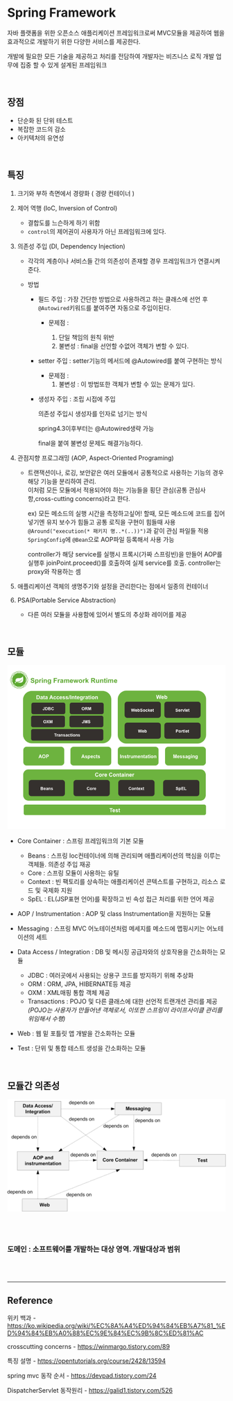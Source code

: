 # Spring Framework

자바 플랫폼을 위한 오픈소스 애플리케이션 프레임워크로써 MVC모듈을 제공하여 웹을 효과적으로 개발하기 위한 다양한 서비스를 제공한다.

개발에 필요한 모든 기술을 제공하고 처리를 전담하여 개발자는 비즈니스 로직 개발 업무에 집중 할 수 있게 설계된 프레임워크

<br>

## 장점

- 단순화 된 단위 테스트
- 복잡한 코드의 감소
- 아키텍처의 유연성



<br>

## 특징

1.  크기와 부하 측면에서 경량화 ( 경량 컨테이너 )

1.  제어 역행 (IoC, Inversion of Control)

    - 결합도를 느슨하게 하기 위함
    - `control`의 제어권이 사용자가 아닌 프레임워크에 있다.

1.  의존성 주입 (DI, Dependency Injection)

    - 각각의 계층이나 서비스들 간의 의존성이 존재할 경우 프레임워크가 연결시켜준다.

    - 방법

      - 필드 주입 : 가장 간단한 방법으로 사용하려고 하는 클래스에 선언 후 `@Autowired`키워드를 붙여주면 자동으로 주입이된다.

        - 문제점 :

          1. 단일 책임의 원칙 위반
          1. 불변성 : final을 선언할 수없어 객체가 변할 수 있다.

      - setter 주입 : setter기능의 메서드에 @Autowired를 붙여 구현하는 방식

        - 문제점 :
          1. 불변성 : 이 방법또한 객체가 변할 수 있는 문제가 있다.

      - 생성자 주입 : 조립 시접에 주입

        의존성 주입시 생성자를 인자로 넘기는 방식

        spring4.3이후부터는 @Autowired생략 가능

        final을 붙여 불변성 문제도 해결가능하다.

1.  관점지향 프로그래밍 (AOP, Aspect-Oriented Programing)

    - 트랜잭션이나, 로깅, 보안같은 여러 모듈에서 공통적으로 사용하는 기능의 경우 해당 기능을 분리하여 관리.
      <br>이처럼 모든 모듈에서 적용되어야 하는 기능들을 횡단 관심(공통 관심사항,cross-cutting concerns)라고 한다.

      ex) 모든 메소드의 실행 시간을 측정하고싶어! 할때, 모든 메소드에 코드를 집어넣기엔 유지 보수가 힘들고 공통 로직을 구현이 힘들때 사용
      `@Around("execution(* 패키지 명..*(..))")`과 같이 관심 파일들 적용
      `SpringConfig`에 `@Bean`으로 AOP파일 등록해서 사용 가능

      controller가 해당 service를 실행시 프록시(가짜 스프링빈)을 만들어 AOP를 실행후 joinPoint.proceed()를 호출하여 실제 service를 호출. controller는 proxy와 작용하는 셈

1.  애플리케이션 객체의 생명주기와 설정을 관리한다는 점에서 일종의 컨테이너

1.  PSA(Portable Service Abstraction)
    - 다른 여러 모듈을 사용함에 있어서 별도의 추상화 레이어를 제공

<br>

## 모듈

![modules](/spring/image/modules.png)

- Core Container : 스프링 프레임워크의 기본 모듈
  - Beans : 스프링 Ioc컨테이너에 의해 관리되며 애플리케이션의 핵심을 이루는 객체들. 의존성 주입 재공
  - Core : 스프링 모듈이 사용하는 유틸
  - Context : 빈 팩토리를 상속하는 애플리케이션 콘텍스트를 구현하고, 리소스 로드 및 국제화 지원
  - SpEL : EL(JSP표현 언어)를 확장하고 빈 속성 접근 처리를 위한 언어 제공
- AOP / Instrumentation : AOP 및 class Instrumentation을 지원하는 모듈

- Messaging : 스프링 MVC 어노테이션처럼 메세지를 메소드에 맵핑시키는 어노테이션의 세트

- Data Access / Integration : DB 및 메시징 공급자와의 상호작용을 간소화하는 모듈

  - JDBC : 여러곳에서 사용되는 상용구 코드를 방지하기 위해 추상화
  - ORM : ORM, JPA, HIBERNATE등 제공
  - OXM : XML매핑 통합 객체 제공
  - Transactions : POJO 및 다른 클래스에 대한 선언적 트랜개션 관리를 제공
    <br> _(POJO는 사용자가 만들어낸 객체로서, 이또한 스프링이 라이프사이클 관리를 위임해서 수행)_

- Web : 웹 밑 포틀릿 앱 개발을 간소화하는 모듈

- Test : 단위 및 통합 테스트 생성을 간소화하는 모듈

<br>

## 모듈간 의존성

![모듈간 의존성](/spring/image/module_dependency.png)

<br>
<br>

### 도메인 : 소프트웨어를 개발하는 대상 영역. 개발대상과 범위

<br><br>

---

## Reference

위키 백과 - https://ko.wikipedia.org/wiki/%EC%8A%A4%ED%94%84%EB%A7%81_%ED%94%84%EB%A0%88%EC%9E%84%EC%9B%8C%ED%81%AC

crosscutting concerns - https://winmargo.tistory.com/89

특징 설명 - https://opentutorials.org/course/2428/13594

spring mvc 동작 순서 - https://devpad.tistory.com/24

DispatcherServlet 동작원리 - https://galid1.tistory.com/526
